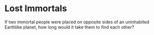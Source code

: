 # Lost Immortals
If two immortal people were placed on opposite sides of an
uninhabited Earthlike planet, how long would it take them to
find each other?